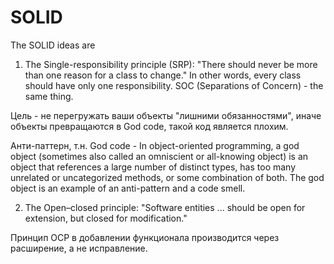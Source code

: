SOLID
=====

The SOLID ideas are

1. The Single-responsibility principle (SRP): "There should never be more than one reason for a class to change." In other words, every class should have only one responsibility. SOC (Separations of Concern) - the same thing.

Цель - не перегружать ваши объекты "лишними обязанностями", иначе объекты превращаются в God code, такой код является плохим.

Анти-паттерн, т.н. God code - In object-oriented programming, a god object (sometimes also called an omniscient or all-knowing object) is an object that references a large number of distinct types, has too many unrelated or uncategorized methods, or some combination of both. The god object is an example of an anti-pattern and a code smell.

2. The Open–closed principle: "Software entities ... should be open for extension, but closed for modification."

Принцип OCP в добавлении функционала производится через расширение, а не исправление.
